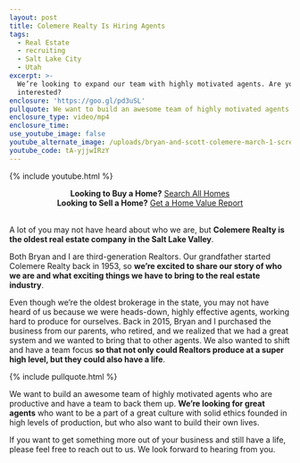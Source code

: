 ```yaml
---
layout: post
title: Colemere Realty Is Hiring Agents
tags:
  - Real Estate
  - recruiting
  - Salt Lake City
  - Utah
excerpt: >-
  We’re looking to expand our team with highly motivated agents. Are you
  interested?
enclosure: 'https://goo.gl/pd3uSL'
pullquote: We want to build an awesome team of highly motivated agents.
enclosure_type: video/mp4
enclosure_time:
use_youtube_image: false
youtube_alternate_image: /uploads/bryan-and-scott-colemere-march-1-screen-shot-no-play.jpg
youtube_code: tA-yjjwIRzY
---
```


{% include youtube.html %}

<center><strong>Looking to Buy a Home?</strong> <a href="http://www.colemererealty.com/fine/real/estate/newsearch">Search All Homes</a></center>

<center><strong>Looking to Sell a Home?</strong> <a href="http://www.colemererealty.com/fine/real/estate/marketeval">Get a Home Value Report</a></center>

<center>&nbsp;</center>

A lot of you may not have heard about who we are, but **Colemere Realty is the oldest real estate company in the Salt Lake Valley**.

Both Bryan and I are third-generation Realtors. Our grandfather started Colemere Realty back in 1953, so **we’re excited to share our story of who we are and what exciting things we have to bring to the real estate industry**.

Even though we’re the oldest brokerage in the state, you may not have heard of us because we were heads-down, highly effective agents, working hard to produce for ourselves. Back in 2015, Bryan and I purchased the business from our parents, who retired, and we realized that we had a great system and we wanted to bring that to other agents. We also wanted to shift and have a team focus **so that not only could Realtors produce at a super high level, but they could also have a life**.

{% include pullquote.html %}

We want to build an awesome team of highly motivated agents who are productive and have a team to back them up. **We’re looking for great agents** who want to be a part of a great culture with solid ethics founded in high levels of production, but who also want to build their own lives.

If you want to get something more out of your business and still have a life, please feel free to reach out to us. We look forward to hearing from you.